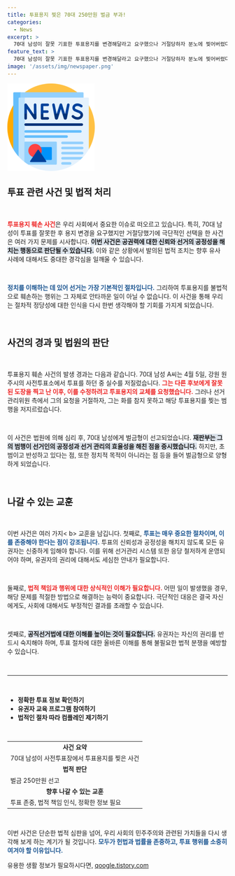```yaml
---
title: 투표용지 찢은 70대 250만원 벌금 부과!
categories:
  - News
excerpt: >
  70대 남성이 잘못 기표한 투표용지를 변경해달라고 요구했으나 거절당하자 분노에 찢어버렸다. 법원은 그의 범행을 인정하면서도 초범임을 감안해 250만원을 부과했다. 과연 선거의 공정성은 어떻게 지켜질까? 클릭해 보세요!
feature_text: >
  70대 남성이 잘못 기표한 투표용지를 변경해달라고 요구했으나 거절당하자 분노에 찢어버렸다. 법원은 그의 범행을 인정하면서도 초범임을 감안해 250만원을 부과했다. 과연 선거의 공정성은 어떻게 지켜질까? 클릭해 보세요!
image: '/assets/img/newspaper.png'
---
```


<p><img src="/assets/img/newspaper.png" alt="kimp 속보" /></p>

<h2 data-ke-size="size26">투표 관련 사건 및 법적 처리</h2>

<p data-ke-size="size16">&nbsp;</p>

<p><b><span style="color: #ee2323;">투표용지 훼손 사건</span></b>은 우리 사회에서 중요한 이슈로 떠오르고 있습니다. 특히, 70대 남성이 투표를 잘못한 후 용지 변경을 요구했지만 거절당했기에 극단적인 선택을 한 사건은 여러 가지 문제를 시사합니다. <b><span style="background-color: #21538527;">이번 사건은 공권력에 대한 신뢰와 선거의 공정성을 해치는 행동으로 판단될 수 있습니다.</span></b> 이와 같은 상황에서 발의된 법적 조치는 향후 유사 사례에 대해서도 중대한 경각심을 일깨울 수 있습니다.</p>

<p data-ke-size="size16">&nbsp;</p>

<p><b><span style="color: #1a5490;">정치를 이해하는 데 있어 선거는 가장 기본적인 절차입니다.</span></b> 그리하여 투표용지를 불법적으로 훼손하는 행위는 그 자체로 안타까운 일이 아닐 수 없습니다. 이 사건을 통해 우리는 절차적 정당성에 대한 인식을 다시 한번 생각해야 할 기회를 가지게 되었습니다.</p>

<p data-ke-size="size16">&nbsp;</p>

<h2 data-ke-size="size26">사건의 경과 및 법원의 판단</h2>

<p data-ke-size="size16">&nbsp;</p>

<p>투표용지 훼손 사건의 발생 경과는 다음과 같습니다. 70대 남성 A씨는 4월 5일, 강원 원주시의 사전투표소에서 투표를 하던 중 실수를 저질렀습니다. <b><span style="color: #ee2323;">그는 다른 후보에게 잘못된 도장을 찍고 난 이후, 이를 수정하려고 투표용지의 교체를 요청했습니다.</span></b> 그러나 선거관리위원 측에서 그의 요청을 거절하자, 그는 화를 참지 못하고 해당 투표용지를 찢는 범행을 저지르렀습니다.</p>

<p data-ke-size="size16">&nbsp;</p>

<p>이 사건은 법원에 의해 심리 후, 70대 남성에게 벌금형이 선고되었습니다. <b><span style="background-color: #21538527;">재판부는 그의 범행이 선거인의 공정성과 선거 관리의 효율성을 해친 점을 중시했습니다.</span></b> 하지만, 초범이고 반성하고 있다는 점, 또한 정치적 목적이 아니라는 점 등을 들어 벌금형으로 양형하게 되었습니다.</p>

<p data-ke-size="size16">&nbsp;</p>

<h2 data-ke-size="size26">나갈 수 있는 교훈</h2>

<p data-ke-size="size16">&nbsp;</p>

<p>이번 사건은 여러 가지&lt; b> 교훈을 남깁니다. 첫째로, <b><span style="color: #1a5490;">투표는 매우 중요한 절차이며, 이를 존중해야 한다는 점이 강조됩니다.</span></b> 투표의 신뢰성과 공정성을 해치지 않도록 모든 유권자는 신중하게 임해야 합니다. 이를 위해 선거관리 시스템 또한 응당 철저하게 운영되어야 하며, 유권자의 권리에 대해서도 세심한 안내가 필요합니다. </p>

<p data-ke-size="size16">&nbsp;</p>

<p>둘째로, <b><span style="color: #ee2323;">법적 책임과 행위에 대한 상식적인 이해가 필요합니다.</span></b> 어떤 일이 발생했을 경우, 해당 문제를 적절한 방법으로 해결하는 능력이 중요합니다. 극단적인 대응은 결국 자신에게도, 사회에 대해서도 부정적인 결과를 초래할 수 있습니다.</p>

<p data-ke-size="size16">&nbsp;</p>

<p>셋째로, <b><span style="background-color: #21538527;">공직선거법에 대한 이해를 높이는 것이 필요합니다.</span></b> 유권자는 자신의 권리를 반드시 숙지해야 하며, 투표 절차에 대한 올바른 이해를 통해 불필요한 법적 분쟁을 예방할 수 있습니다. </p>

<p data-ke-size="size16">&nbsp;</p>

<hr>

<p data-ke-size="size16">&nbsp;</p>

<ul>
    <li><b>정확한 투표 정보 확인하기</b></li>
    <li><b>유권자 교육 프로그램 참여하기</b></li>
    <li><b>법적인 절차 따라 컴플레인 제기하기</b></li>
</ul>

<p data-ke-size="size16">&nbsp;</p>

<table style="width: 100%;">
    <tr>
        <td style="text-align: center; height: 17px;"><b>사건 요약</b></td>
    </tr>
    <tr>
        <td>70대 남성이 사전투표장에서 투표용지를 찢은 사건</td>
    </tr>
    <tr>
        <td style="text-align: center; height: 17px;"><b>법적 판단</b></td>
    </tr>
    <tr>
        <td>벌금 250만원 선고</td>
    </tr>
    <tr>
        <td style="text-align: center; height: 17px;"><b>향후 나갈 수 있는 교훈</b></td>
    </tr>
    <tr>
        <td>투표 존중, 법적 책임 인식, 정확한 정보 필요</td>
    </tr>
</table>

<p data-ke-size="size16">&nbsp;</p>

<p>이번 사건은 단순한 법적 심판을 넘어, 우리 사회의 민주주의와 관련된 가치들을 다시 생각해 보게 하는 계기가 될 것입니다. <b><span style="color: #1a5490;">모두가 헌법과 법률을 존중하고, 투표 행위를 소중히 여겨야 할 이유입니다.</span></b></p>
유용한 생활 정보가 필요하시다면, <a href="https://qoogle.tistory.com" rel="dofollow">qoogle.tistory.com</a>


